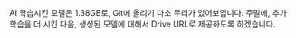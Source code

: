 AI 학습시킨 모델은 1.38GB로, Git에 올리기 다소 무리가 있어보입니다.
주말에, 추가 학습을 더 시킨 다음, 생성된 모델에 대해서
Drive URL로 제공하도록 하겠습니다.